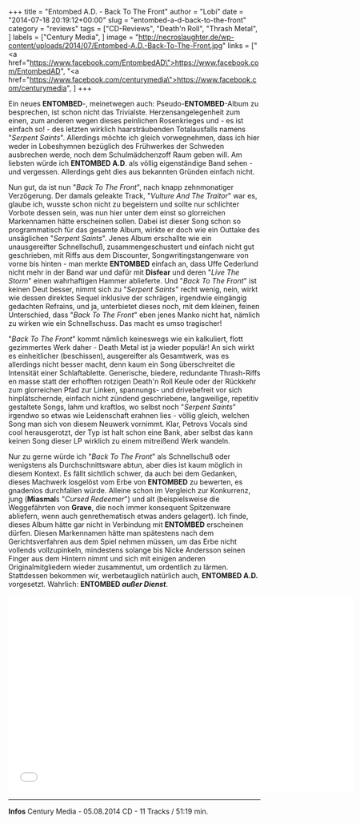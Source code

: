 +++
title = "Entombed A.D. - Back To The Front"
author = "Lobi"
date = "2014-07-18 20:19:12+00:00"
slug = "entombed-a-d-back-to-the-front"
category = "reviews"
tags = ["CD-Reviews", "Death'n Roll", "Thrash Metal", ]
labels = ["Century Media", ]
image = "http://necroslaughter.de/wp-content/uploads/2014/07/Entombed-A.D.-Back-To-The-Front.jpg"
links = ["<a href=\"https://www.facebook.com/EntombedAD\">https://www.facebook.com/EntombedAD</a>", "<a href=\"https://www.facebook.com/centurymedia\">https://www.facebook.com/centurymedia</a>", ]
+++

Ein neues **ENTOMBED**-, meinetwegen auch: Pseudo-**ENTOMBED**-Album zu besprechen, ist schon nicht das Trivialste. Herzensangelegenheit zum einen, zum anderen wegen dieses peinlichen Rosenkrieges und - es ist einfach so! - des letzten wirklich haarsträubenden Totalausfalls namens "_Serpent Saints_". Allerdings möchte ich gleich vorwegnehmen, dass ich hier weder in Lobeshymnen bezüglich des Frühwerkes der Schweden ausbrechen werde, noch dem Schulmädchenzoff Raum geben will. Am liebsten würde ich **ENTOMBED A.D**. als völlig eigenständige Band sehen - und vergessen. Allerdings geht dies aus bekannten Gründen einfach nicht.

Nun gut, da ist nun "_Back To The Front_", nach knapp zehnmonatiger Verzögerung. Der damals geleakte Track, "_Vulture And The Traitor_" war es, glaube ich, wusste schon nicht zu begeistern und sollte nur schlichter Vorbote dessen sein, was nun hier unter dem einst so glorreichen Markennamen hätte erscheinen sollen. Dabei ist dieser Song schon so programmatisch für das gesamte Album, wirkte er doch wie ein Outtake des unsäglichen "_Serpent Saints_". Jenes Album erschallte wie ein unausgereifter Schnellschuß, zusammengeschustert und einfach nicht gut geschrieben, mit Riffs aus dem Discounter, Songwritingstangenware von vorne bis hinten - man merkte **ENTOMBED** einfach an, dass Uffe Cederlund nicht mehr in der Band war und dafür mit **Disfear** und deren "_Live The Storm_" einen wahrhaftigen Hammer ablieferte. Und "_Back To The Front_" ist keinen Deut besser, nimmt sich zu "_Serpent Saints_" recht wenig, nein, wirkt wie dessen direktes Sequel inklusive der schrägen, irgendwie eingängig gedachten Refrains, und ja, unterbietet dieses noch, mit dem kleinen, feinen Unterschied, dass "_Back To The Front_" eben jenes Manko nicht hat, nämlich zu wirken wie ein Schnellschuss. Das macht es umso tragischer!

"_Back To The Front_" kommt nämlich keineswegs wie ein kalkuliert, flott gezimmertes Werk daher - Death Metal ist ja wieder populär! An sich wirkt es einheitlicher (beschissen), ausgereifter als Gesamtwerk, was es allerdings nicht besser macht, denn kaum ein Song überschreitet die Intensität einer Schlaftablette. Generische, biedere, redundante Thrash-Riffs en masse statt der erhofften rotzigen Death'n Roll Keule oder der Rückkehr zum glorreichen Pfad zur Linken, spannungs- und drivebefreit vor sich hinplätschernde, einfach nicht zündend geschriebene, langweilige, repetitiv gestaltete Songs, lahm und kraftlos, wo selbst noch "_Serpent Saints_" irgendwo so etwas wie Leidenschaft erahnen lies - völlig gleich, welchen Song man sich von diesem Neuwerk vornimmt. Klar, Petrovs Vocals sind cool herausgerotzt, der Typ ist halt schon eine Bank, aber selbst das kann keinen Song dieser LP wirklich zu einem mitreißend Werk wandeln.

Nur zu gerne würde ich "_Back To The Front_" als Schnellschuß oder wenigstens als Durchschnittsware abtun, aber dies ist kaum möglich in diesem Kontext. Es fällt sichtlich schwer, da auch bei dem Gedanken, dieses Machwerk losgelöst vom Erbe von **ENTOMBED** zu bewerten, es gnadenlos durchfallen würde. Alleine schon im Vergleich zur Konkurrenz, jung (**Miasmal**s "_Cursed Redeemer_") und alt (beispielsweise die Weggefährten von **Grave**, die noch immer konsequent Spitzenware abliefern, wenn auch genrethematisch etwas anders gelagert). Ich finde, dieses Album hätte gar nicht in Verbindung mit **ENTOMBED** erscheinen dürfen. Diesen Markennamen hätte man spätestens nach dem Gerichtsverfahren aus dem Spiel nehmen müssen, um das Erbe nicht vollends vollzupinkeln, mindestens solange bis Nicke Andersson seinen Finger aus dem Hintern nimmt und sich mit einigen anderen Originalmitgliedern wieder zusammentut, um ordentlich zu lärmen. Stattdessen bekommen wir, werbetauglich natürlich auch, **ENTOMBED A.D.** vorgesetzt. Wahrlich: **ENTOMBED _außer Dienst_**.

<iframe allowfullscreen="" frameborder="0" height="394" src="//player.muzu.tv/player/getPlayer/i/331305/?vidId=2265147&amp;la=n" width="690"></iframe>



---
**Infos**
Century Media - 05.08.2014
CD - 11 Tracks / 51:19 min.

